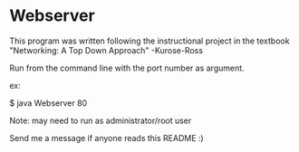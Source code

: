 Webserver
=========
This program was written following the instructional project in the textbook "Networking: A Top Down Approach" -Kurose-Ross

Run from the command line with the port number as argument. 

ex:

 $ java Webserver 80
 

Note:  may need to run as administrator/root user

Send me a message if anyone reads this README :)
